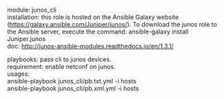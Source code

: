 module: junos_cli  
installation: this role is hosted on the Ansible Galaxy website (https://galaxy.ansible.com/Juniper/junos/). To download the junos role to the Ansible server, execute the command: ansible-galaxy install Juniper.junos  
doc: http://junos-ansible-modules.readthedocs.io/en/1.3.1/  

playbooks: pass cli to junos devices.  
requirement: enable netconf on junos.  
usages:   
ansible-playbook junos_cli/pb.txt.yml -i hosts  
ansible-playbook junos_cli/pb.xml.yml -i hosts  


